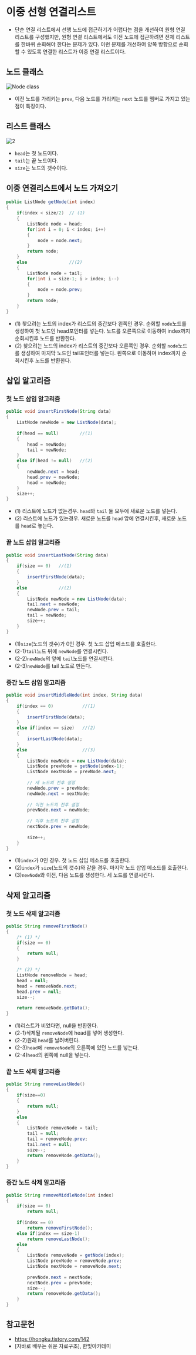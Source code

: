 # 이중 선형 연결리스트
* 단순 연결 리스트에서 선행 노드에 접근하기가 어렵다는 점을 개선하여 원형 연결 리스트를 구성했지만, 원형 연결 리스트에서도 이전 노드에 접근하려면 전체 리스트를 한바퀴 순회해야 한다는 문제가 있다. 이런 문제를 개선하여 양쪽 방향으로 순회할 수 있도록 연결한 리스트가 이중 연결 리스트이다.
## 노드 클래스
![Node class](https://github.com/97Fekim/TIL/blob/master/image/%EC%9D%B4%EC%A4%91%20%EC%97%B0%EA%B2%B0%EB%A6%AC%EC%8A%A4%ED%8A%B8%20%EB%85%B8%EB%93%9C%20%ED%81%B4%EB%9E%98%EC%8A%A4.PNG?raw=true)
* 이전 노드를 가리키는 <code>prev</code>, 다음 노드를 가리키는 <code>next</code> 노드를 멤버로 가지고 있는 점이 특징이다.
## 리스트 클래스
![2](https://github.com/97Fekim/TIL/blob/master/image/%EC%9D%B4%EC%A4%91%EC%97%B0%EA%B2%B0%EB%A6%AC%EC%8A%A4%ED%8A%B8%20%EB%A6%AC%EC%8A%A4%ED%8A%B8%20%ED%81%B4%EB%9E%98%EC%8A%A4.PNG?raw=true)
* <code>head</code>는 첫 노드이다.
* <code>tail</code>는 끝 노드이다.
* <code>size</code>는 노드의 갯수이다.

## 이중 연결리스트에서 노드 가져오기

```java
public ListNode getNode(int index)
{
    if(index < size/2)  // (1)
    {
        ListNode node = head;
        for(int i = 0; i < index; i++)
        {
            node = node.next;
        }
        return node;
    }
    else                //(2)
    {
        ListNode node = tail;
        for(int i = size-1; i > index; i--)
        {
            node = node.prev;
        }
        return node;
    }
}
 ```
* (1) 찾으려는 노드의 index가 리스트의 중간보다 왼쪽인 경우. 순회할 <code>node</code>노드를 생성하여 첫 노드인 head포인터를 넣는다. 노드를 오른쪽으로 이동하여 index까지 순회시킨후 노드를 반환한다.
* (2) 찾으려는 노드의 index가 리스트의 중간보다 오른쪽인 경우. 순회할 <code>node</code>노드를 생성하여 마지막 노드인 tail포인터를 넣는다. 왼쪽으로 이동하며 index까지 순회시킨후 노드를 반환한다.


## 삽입 알고리즘

### 첫 노드 삽입 알고리즘

```java
public void insertFirstNode(String data)
{
    ListNode newNode = new ListNode(data);
    
    if(head == null)        //(1)
    {
        head = newNode;
        tail = newNode;
    }
    else if(head != null)   //(2)
    {
        newNode.next = head;
        head.prev = newNode;
        head = newNode;
    }
    size++;
}
```

* (1) 리스트에 노드가 없는경우. <code>head</code>와 <code>tail</code> 둘 모두에 새로운 노드를 넣는다.
* (2) 리스트에 노드가 있는경우. 새로운 노드를 <code>head</code> 앞에 연결시킨후, 새로운 노드를 <code>head</code>로 놓는다.

### 끝 노드 삽입 알고리즘

```java
public void insertLastNode(String data)
{
    if(size == 0)   //(1)
    {
        insertFirstNode(data);
    }
    else            //(2)
    {
        ListNode newNode = new ListNode(data);
        tail.next = newNode;
        newNode.prev = tail;
        tail = newNode;
        size++;
    }
}
```

* (1)<code>size</code>(노드의 갯수)가 0인 경우. 첫 노드 삽입 메소드를 호출한다.
* (2-1)<code>tail</code>노드 뒤에 <code>newNode</code>를 연결시킨다.
* (2-2)<code>newNode</code>의 앞에 <code>tail</code>노드를 연결시킨다. 
* (2-3)<code>newNode</code>를 tail 노드로 만든다.


### 중간 노드 삽입 알고리즘

```java
public void insertMiddleNode(int index, String data)
{
    if(index == 0)           //(1)
    {
        insertFirstNode(data);
    }
    else if(index == size)   //(2)
    {
        insertLastNode(data);
    }
    else                     //(3)
    {
        ListNode newNode = new ListNode(data);
        ListNode prevNode = getNode(index-1);
        ListNode nextNode = prevNode.next;
        
        // 새 노드의 전후 설정
        newNode.prev = prevNode;
        newNode.next = nextNode;
        
        // 이전 노드의 전후 설정
        prevNode.next = newNode;
        
        // 이후 노드의 전후 설정
        nextNode.prev = newNode;
        
        size++;
    }
}
```

* (1)<code>index</code>가 0인 경우. 첫 노드 삽입 메소드를 호출한다.
* (2)<code>index</code>가 <code>size</code>(노드의 갯수)와 같을 경우. 마지막 노드 삽입 메소드를 호출한다.
* (3)<code>newNode</code>와 이전, 다음 노드를 생성한다. 세 노드를 연결시킨다.

## 삭제 알고리즘

### 첫 노드 삭제 알고리즘

```java
public String removeFirstNode()
{
    /* (1) */
    if(size == 0)
    {
        return null;
    }

    /* (2) */
    ListNode removeNode = head;
    head = null;
    head = removeNode.next;
    head.prev = null;
    size--;
    
    return removeNode.getData();
}
```

* (1)리스트가 비었다면, null을 반환한다.
* (2-1)삭제될 <code>removeNode</code>에 head를 넣어 생성한다.
* (2-2)원래 <code>head</code>를 날려버린다.
* (2-3)<code>head</code>에 <code>removeNode</code>의 오른쪽에 있던 노드를 넣는다.
* (2-4)<code>head</code>의 왼쪽에 null을 넣는다.

### 끝 노드 삭제 알고리즘

```java
public String removeLastNode()
{
    if(size==0)
    {
        return null;
    }
    else
    {
        ListNode removeNode = tail;
        tail = null;
        tail = removeNode.prev;
        tail.next = null;
        size--;
        return removeNode.getData();
    }
}
```

### 중간 노드 삭제 알고리즘

```java
public String removeMiddleNode(int index)
{
    if(size == 0)
        return null;
    
    if(index == 0)
        return removeFirstNode();
    else if(index == size-1)
        return removeLastNode();
    else
    {
        ListNode removeNode = getNode(index);
        ListNode prevNode = removeNode.prev;
        ListNode nextNode = removeNode.next;
        
        prevNode.next = nextNode;
        nextNode.prev = prevNode;
        size--;
        return removeNode.getData();
    }
}
```


## 참고문헌
* https://hongku.tistory.com/142
* [자바로 배우는 쉬운 자료구조], 한빛아카데미